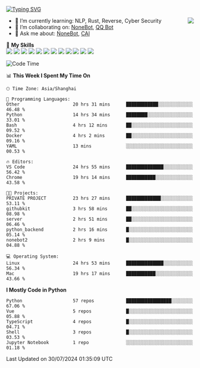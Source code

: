 [![Typing SVG](https://readme-typing-svg.herokuapp.com?size=25&duration=2500&color=8C43EA&vCenter=true&width=200&height=40&lines=Hi+there+%F0%9F%91%8B%F0%9F%8F%BB;I'm+yanyongyu)](https://git.io/typing-svg)

<a href="#">
  <img align="right" src="https://github-readme-stats.vercel.app/api?username=yanyongyu&count_private=true&show_icons=true&bg_color=15,f2f7fd,E0EAFC" />
</a>

- 🌱 I’m currently learning: NLP, Rust, Reverse, Cyber Security
- 👯 I’m collaborating on: [NoneBot](https://github.com/nonebot), [QQ Bot](https://github.com/Mrs4s/go-cqhttp)
- 💬 Ask me about: [NoneBot](https://github.com/nonebot), [CAI](https://github.com/cscs181/CAI)

🌟 **My Skills**  
![](https://img.shields.io/badge/-Python-3e74a2?style=flat-square&logo=Python&logoColor=fff)
![](https://img.shields.io/badge/-TypeScript-3178C6?style=flat-square&logo=TypeScript&logoColor=fff)
![](https://img.shields.io/badge/-Vue-4fc08d?style=flat-square&logo=Vue.js&logoColor=fff)
![](https://img.shields.io/badge/-React-2d98ce?style=flat-square&logo=React&logoColor=fff)
![](https://img.shields.io/badge/-FastAPI-009688?style=flat-square&logo=FastAPI&logoColor=fff)
![](https://img.shields.io/badge/-Linux-000000?style=flat-square&logo=Linux&logoColor=fff)
![](https://img.shields.io/badge/-Docker-2496ED?style=flat-square&logo=Docker&logoColor=fff)
![](https://img.shields.io/badge/-Kubernetes-326CE5?style=flat-square&logo=Kubernetes&logoColor=fff)
![](https://img.shields.io/badge/-GitHub%20Actions-2088FF?style=flat-square&logo=GitHubActions&logoColor=fff)
![](https://img.shields.io/badge/-PostgreSQL-4169E1?style=flat-square&logo=PostgreSQL&logoColor=fff)
![](https://img.shields.io/badge/-Redis-DC382D?style=flat-square&logo=Redis&logoColor=fff)
![](https://img.shields.io/badge/-MongoDB-47A248?style=flat-square&logo=MongoDB&logoColor=fff)

<!--START_SECTION:waka-->
![Code Time](http://img.shields.io/badge/Code%20Time-6%2C455%20hrs%2026%20mins-blue)

📊 **This Week I Spent My Time On** 

```text
🕑︎ Time Zone: Asia/Shanghai

💬 Programming Languages: 
Other                    20 hrs 31 mins      ████████████░░░░░░░░░░░░░   46.48 % 
Python                   14 hrs 34 mins      ████████░░░░░░░░░░░░░░░░░   33.01 % 
Bash                     4 hrs 12 mins       ██░░░░░░░░░░░░░░░░░░░░░░░   09.52 % 
Docker                   4 hrs 2 mins        ██░░░░░░░░░░░░░░░░░░░░░░░   09.16 % 
YAML                     13 mins             ░░░░░░░░░░░░░░░░░░░░░░░░░   00.53 % 

🔥 Editors: 
VS Code                  24 hrs 55 mins      ██████████████░░░░░░░░░░░   56.42 % 
Chrome                   19 hrs 14 mins      ███████████░░░░░░░░░░░░░░   43.58 % 

🐱‍💻 Projects: 
PRIVATE PROJECT          23 hrs 27 mins      █████████████░░░░░░░░░░░░   53.11 % 
githubkit                3 hrs 58 mins       ██░░░░░░░░░░░░░░░░░░░░░░░   08.98 % 
server                   2 hrs 51 mins       ██░░░░░░░░░░░░░░░░░░░░░░░   06.46 % 
python_backend           2 hrs 16 mins       █░░░░░░░░░░░░░░░░░░░░░░░░   05.14 % 
nonebot2                 2 hrs 9 mins        █░░░░░░░░░░░░░░░░░░░░░░░░   04.88 % 

💻 Operating System: 
Linux                    24 hrs 53 mins      ██████████████░░░░░░░░░░░   56.34 % 
Mac                      19 hrs 17 mins      ███████████░░░░░░░░░░░░░░   43.66 % 
```

**I Mostly Code in Python** 

```text
Python                   57 repos            █████████████████░░░░░░░░   67.06 % 
Vue                      5 repos             █░░░░░░░░░░░░░░░░░░░░░░░░   05.88 % 
TypeScript               4 repos             █░░░░░░░░░░░░░░░░░░░░░░░░   04.71 % 
Shell                    3 repos             █░░░░░░░░░░░░░░░░░░░░░░░░   03.53 % 
Jupyter Notebook         1 repo              ░░░░░░░░░░░░░░░░░░░░░░░░░   01.18 % 
```




 Last Updated on 30/07/2024 01:35:09 UTC
<!--END_SECTION:waka-->
